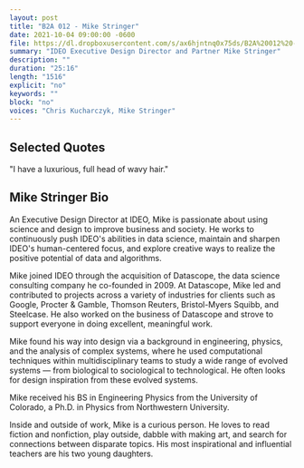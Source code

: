 ```yaml
---
layout: post
title: "B2A 012 - Mike Stringer"
date: 2021-10-04 09:00:00 -0600
file: https://dl.dropboxusercontent.com/s/ax6hjntnq0x75ds/B2A%20012%20-%20Mike%20Stringer.mp3
summary: "IDEO Executive Design Director and Partner Mike Stringer"
description: ""
duration: "25:16"
length: "1516"
explicit: "no"
keywords: ""
block: "no"
voices: "Chris Kucharczyk, Mike Stringer"
---
```


## Selected Quotes

"I have a luxurious, full head of wavy hair."

## Mike Stringer Bio

An Executive Design Director at IDEO, Mike is passionate about using science and design to improve business and society. He works to continuously push IDEO's abilities in data science, maintain and sharpen IDEO's human-centered focus, and explore creative ways to realize the positive potential of data and algorithms.

Mike joined IDEO through the acquisition of Datascope, the data science consulting company he co-founded in 2009. At Datascope, Mike led and contributed to projects across a variety of industries for clients such as Google, Procter & Gamble, Thomson Reuters, Bristol-Myers Squibb, and Steelcase. He also worked on the business of Datascope and strove to support everyone in doing excellent, meaningful work.

Mike found his way into design via a background in engineering, physics, and the analysis of complex systems, where he used computational techniques within multidisciplinary teams to study a wide range of evolved systems — from biological to sociological to technological. He often looks for design inspiration from these evolved systems.

Mike received his BS in Engineering Physics from the University of Colorado, a Ph.D. in Physics from Northwestern University.

Inside and outside of work, Mike is a curious person. He loves to read fiction and nonfiction, play outside, dabble with making art, and search for connections between disparate topics. His most inspirational and influential teachers are his two young daughters.
